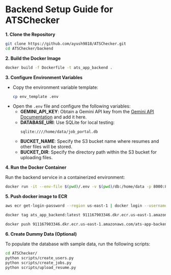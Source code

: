 # Backend Setup Guide for ATSChecker



**1. Clone the Repository**

```bash
git clone https://github.com/ayush9818/ATSChecker.git
cd ATSChecker/backend
```

**2. Build the Docker Image**
```bash
docker build -f Dockerfile -t ats_app_backend .
```

**3. Configure Environment Variables**

- Copy the environment variable template:
    ```bash
    cp env_template .env
    ```
- Open the `.env` file and configure the following variables:
   - **GEMINI_API_KEY**: Obtain a Gemini API key from the [Gemini API Documentation](https://ai.google.dev/gemini-api/docs/api-key) and add it here.
   - **DATABASE_URI**: Use SQLite for local testing:
     ```plaintext
     sqlite:////home/data/job_portal.db
     ```
   - **BUCKET_NAME**: Specify the S3 bucket name where resumes and other files will be stored.
   - **BUCKET_DIR**: Specify the directory path within the S3 bucket for uploading files.

**4. Run the Docker Container**

Run the backend service in a containerized environment:
```bash
docker run -it --env-file $(pwd)/.env -v $(pwd)/db:/home/data -p 8000:8000 ats_app_backend
```

**5. Push docker image to ECR**

```bash
aws ecr get-login-password --region us-east-1 | docker login --username AWS --password-stdin 911167903346.dkr.ecr.us-east-1.amazonaws.com

docker tag ats_app_backend:latest 911167903346.dkr.ecr.us-east-1.amazonaws.com/ats-app-backend:latest

docker push 911167903346.dkr.ecr.us-east-1.amazonaws.com/ats-app-backend:latest
```



**6. Create Dummy Data (Optional)**

To populate the database with sample data, run the following scripts:
```bash
cd ATSChecker/
python scripts/create_users.py
python scripts/create_jobs.py
python scripts/upload_resume.py
```


